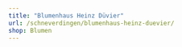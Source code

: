 ```yaml
---
title: "Blumenhaus Heinz Düvier"
url: /schneverdingen/blumenhaus-heinz-duevier/
shop: Blumen
---
```

